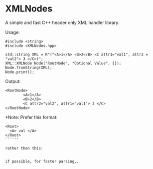 # XMLNodes
A simple and fast C++ header only XML handler library.

Usage:
```
#include <string>
#include <XMLNodes.hpp>

std::string XML = R"("<A>1</A> <B>2</B> <C attr1="val1", attr2 = "val2"> 3 </C>)";
XML::XMLNode Node("RootNode", "Optional Value", {});
Node.fromString(XML);
Node.print();
```

Output:
```
<RootNode>
        <A>1</A>
        <B>2</B>
        <C attr2="val2", attr1="val1"> 3 </C>
</RootNode>
```

*Note: Prefer this format:

```
<Root>   
  <A> val </A>
</Root>
```'''

rather than this:
```
<Root A = " val "></Root>
```

if possible, for faster parsing...

